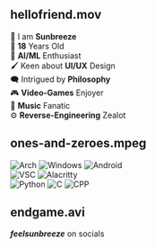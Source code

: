 ## hellofriend.mov
🦋 I am **Sunbreeze**  
🧑 **18** Years Old  
🧠 **AI/ML** Enthusiast  
🖌️ Keen about **UI/UX** Design  
🗨️ Intrigued by **Philosophy**  
🎮 **Video-Games** Enjoyer  
🎵 **Music** Fanatic  
⚙️ **Reverse-Engineering** Zealot
## ones-and-zeroes.mpeg
![Arch](https://camo.githubusercontent.com/510f548f5ea93c4ea8564da5f10d234ae30d734bf179a1ea43cd9fac5298dd39/68747470733a2f2f696d672e736869656c64732e696f2f62616467652f417263685f4c696e75782d3137393344313f7374796c653d666f722d7468652d6261646765266c6f676f3d617263682d6c696e7578266c6f676f436f6c6f723d7768697465 'arch')
![Windows](https://camo.githubusercontent.com/41281b9a32f13ac5b9d41ed9bae12c0de662f948f9bf59fd19df354fe49af146/68747470733a2f2f696d672e736869656c64732e696f2f62616467652f57696e646f77732d3030373844363f7374796c653d666f722d7468652d6261646765266c6f676f3d77696e646f7773266c6f676f436f6c6f723d7768697465 'windows')
![Android](https://camo.githubusercontent.com/5b7886225855c2c5ac8bcc15effcb289c238c597680d61c24e5e7541af59ee10/68747470733a2f2f696d672e736869656c64732e696f2f62616467652f416e64726f69642d3344444338343f7374796c653d666f722d7468652d6261646765266c6f676f3d616e64726f6964266c6f676f436f6c6f723d7768697465 'android')  
![VSC](https://camo.githubusercontent.com/88ab3c0f78016111d88ef82030375fb740d82dd0c16c1b078c441e22479009b3/68747470733a2f2f696d672e736869656c64732e696f2f62616467652f5653436f64652d3030373844343f7374796c653d666f722d7468652d6261646765266c6f676f3d76697375616c25323073747564696f253230636f6465266c6f676f436f6c6f723d7768697465 'vscode')
![Alacritty](https://camo.githubusercontent.com/1fbe04e88a8a0d97de9ffb5a153d4e9fb402478e2725fde425e731c86a621123/68747470733a2f2f696d672e736869656c64732e696f2f62616467652f616c616372697474792d4634364430313f7374796c653d666f722d7468652d6261646765266c6f676f3d616c61637269747479266c6f676f436f6c6f723d7768697465 'alacritty')  
![Python](https://camo.githubusercontent.com/a00abd8cea4105fa1cad91f7235d11206b492f51afeb9b23a25d04e8f36935e3/68747470733a2f2f696d672e736869656c64732e696f2f62616467652f507974686f6e2d4646443433423f7374796c653d666f722d7468652d6261646765266c6f676f3d707974686f6e266c6f676f436f6c6f723d626c7565 'python')
![C](https://camo.githubusercontent.com/3e1012ffd12fb3c5a64eb49efb221ba71e9c84bb12f64b2a230351ae5a831da3/68747470733a2f2f696d672e736869656c64732e696f2f62616467652f432d3030353939433f7374796c653d666f722d7468652d6261646765266c6f676f3d63266c6f676f436f6c6f723d7768697465 'c')
![CPP](https://img.shields.io/badge/C%2B%2B-00599C?style=for-the-badge&logo=c%2B%2B&logoColor=white 'c')  

## endgame.avi
***feelsunbreeze*** on socials
